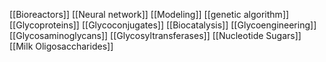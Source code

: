 [[Bioreactors]]
[[Neural network]]
[[Modeling]]
[[genetic algorithm]]
[[Glycoproteins]]
[[Glycoconjugates]]
[[Biocatalysis]]
[[Glycoengineering]]
[[Glycosaminoglycans]]
[[Glycosyltransferases]]
[[Nucleotide Sugars]]
[[Milk Oligosaccharides]]

